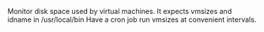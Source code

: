 Monitor disk space used by virtual machines. 
It expects vmsizes and idname in /usr/local/bin
Have a cron job run vmsizes at convenient intervals.
